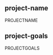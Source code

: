<!-- ---
!-- title: 2025-01-01 15:08:38
!-- author: ywata-note-win
!-- date: /home/ywatanabe/.dotfiles/.emacs.d/lisp/llemacs/workspace/projects/000-PROJECTNAME/config/config.md
!-- --- -->

## project-name
PROJECTNAME

## project-goals
PROJECTGOALS